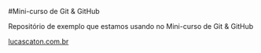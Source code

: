 #Mini-curso de Git & GitHub

Repositório de exemplo que estamos usando no Mini-curso de Git & GitHub

[lucascaton.com.br](https://www.lucascaton.com.br/)